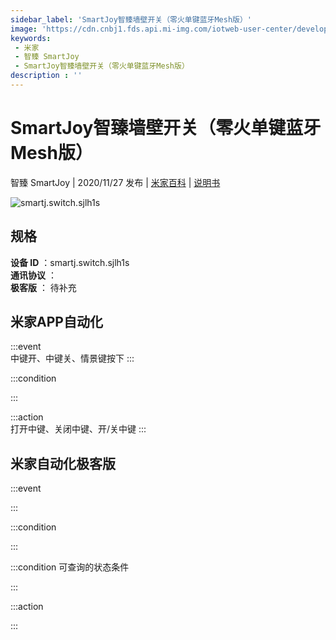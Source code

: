 ```yaml
---
sidebar_label: 'SmartJoy智臻墙壁开关（零火单键蓝牙Mesh版）'
image: 'https://cdn.cnbj1.fds.api.mi-img.com/iotweb-user-center/developer_16790478086771Iy8vlpQ.png?GalaxyAccessKeyId=AKVGLQWBOVIRQ3XLEW&Expires=9223372036854775807&Signature=pDTeA2Ssg2OOtWRycn0BKxF/iaY='
keywords: 
 - 米家
 - 智臻 SmartJoy
 - SmartJoy智臻墙壁开关（零火单键蓝牙Mesh版）
description : ''
---
```

# SmartJoy智臻墙壁开关（零火单键蓝牙Mesh版）

智臻 SmartJoy | 2020/11/27 发布 | [米家百科](https://home.mi.com/webapp/content/baike/product/index.html?model=smartj.switch.sjlh1s) | [说明书](https://home.mi.com/views/introduction.html?model=smartj.switch.sjlh1s&region=cn)

![smartj.switch.sjlh1s](https://cdn.cnbj1.fds.api.mi-img.com/iotweb-user-center/developer_16790478086771Iy8vlpQ.png?GalaxyAccessKeyId=AKVGLQWBOVIRQ3XLEW&Expires=9223372036854775807&Signature=pDTeA2Ssg2OOtWRycn0BKxF/iaY=)

## 规格  
> 
**设备 ID** ：smartj.switch.sjlh1s  
**通讯协议** ：  
**极客版**  ： 待补充 


## 米家APP自动化  

:::event  
中键开、中键关、情景键按下
:::

:::condition  

:::

:::action   
打开中键、关闭中键、开/关中键
:::

## 米家自动化极客版  

:::event  

:::

:::condition  

:::

:::condition 可查询的状态条件  

:::

:::action  

:::

        
